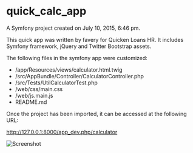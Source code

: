 quick_calc_app
==============

A Symfony project created on July 10, 2015, 6:46 pm.

This quick app was written by favery for Quicken Loans HR. It includes Symfony framework, jQuery and Twitter Bootstrap assets.

The following files in the symfony app were customized:

- /app/Resources/views/calculator.html.twig
- /src/AppBundle/Controller/CalculatorController.php
- /src/Tests/UtilCalculatorTest.php
- /web/css/main.css
- /web/js.main.js
- README.md

Once the project has been imported, it can be accessed at the following URL:

http://127.0.0.1:8000/app_dev.php/calculator

![Screenshot](http://i.imgur.com/5x9VJT8.png "Interface")
